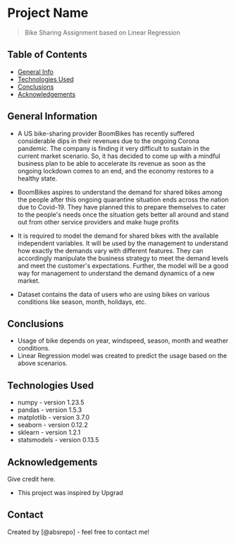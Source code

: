 # Project Name
> Bike Sharing Assignment based on Linear Regression

## Table of Contents
* [General Info](#general-information)
* [Technologies Used](#technologies-used)
* [Conclusions](#conclusions)
* [Acknowledgements](#acknowledgements)

<!-- You can include any other section that is pertinent to your problem -->

## General Information
- A US bike-sharing provider BoomBikes has recently suffered considerable dips in their revenues due to the ongoing Corona pandemic. The company is finding it very difficult to sustain in the current market scenario. So, it has decided to come up with a mindful business plan to be able to accelerate its revenue as soon as the ongoing lockdown comes to an end, and the economy restores to a healthy state. 
- BoomBikes aspires to understand the demand for shared bikes among the people after this ongoing quarantine situation ends across the nation due to Covid-19. They have planned this to prepare themselves to cater to the people's needs once the situation gets better all around and stand out from other service providers and make huge profits
- It is required to model the demand for shared bikes with the available independent variables. It will be used by the management to understand how exactly the demands vary with different features. They can accordingly manipulate the business strategy to meet the demand levels and meet the customer's expectations. Further, the model will be a good way for management to understand the demand dynamics of a new market. 


- Dataset contains the data of users who are using bikes on various conditions like season, month, holidays, etc.

<!-- You don't have to answer all the questions - just the ones relevant to your project. -->

## Conclusions
- Usage of bike depends on year, windspeed, season, month and weather conditions.
- Linear Regression model was created to predict the usage based on the above scenarios.

<!-- You don't have to answer all the questions - just the ones relevant to your project. -->


## Technologies Used
- numpy - version 1.23.5
- pandas - version 1.5.3
- matplotlib - version 3.7.0
- seaborn - version 0.12.2
- sklearn - version 1.2.1
- statsmodels - version 0.13.5

<!-- As the libraries versions keep on changing, it is recommended to mention the version of library used in this project -->

## Acknowledgements
Give credit here.
- This project was inspired by Upgrad


## Contact
Created by [@absrepo] - feel free to contact me!



